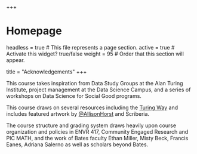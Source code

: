 +++
# Homepage
headless = true  # This file represents a page section.
active = true  # Activate this widget? true/false
weight = 95  # Order that this section will appear.

title = "Acknowledgements"
+++

This course takes inspiration from Data Study Groups at the Alan Turing Institute, project management at the Data Science Campus, and a series of workshops on Data Science for Social Good programs. 

This course draws on several resources including the [Turing Way](https://the-turing-way.netlify.app/reproducible-research/overview/overview-definitions.html) and includes featured artwork by [@AllisonHorst](https://github.com/allisonhorst/stats-illustrations) and Scriberia. 


The course structure and grading system draws heavily upon course organization and policies in ENVR 417, Community Engaged Research and PIC MATH, and the work of Bates faculty Ethan Miller, Misty Beck, Francis Eanes, Adriana Salerno as well as scholars beyond Bates.